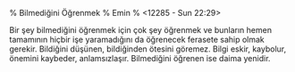 % Bilmediğini Öğrenmek
% Emin
% <12285 - Sun 22:29>

Bir şey bilmediğini öğrenmek için çok şey öğrenmek ve bunların hemen
tamamının hiçbir işe yaramadığını da öğrenecek ferasete sahip olmak
gerekir. Bildiğini düşünen, bildiğinden ötesini göremez. Bilgi eskir,
kaybolur, önemini kaybeder, anlamsızlaşır. Bilmediğini öğrenen ise
daima yenidir. 


